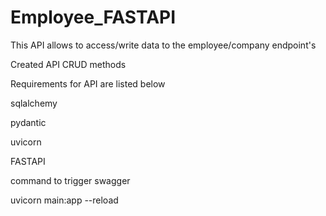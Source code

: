 # Employee_FASTAPI

This API allows to access/write data to the employee/company endpoint's

Created API CRUD methods 

Requirements for API are listed below

sqlalchemy

pydantic

uvicorn

FASTAPI

command to trigger swagger

uvicorn main:app --reload

